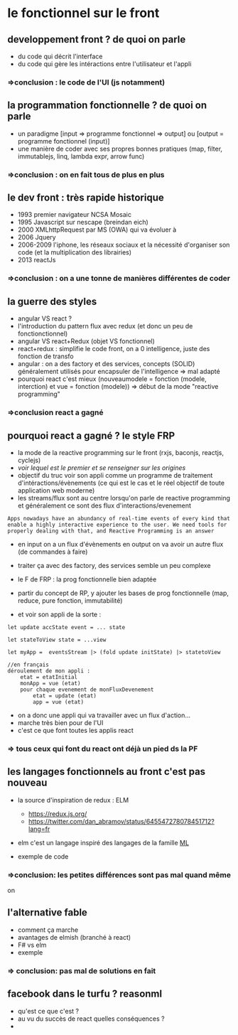 
# le fonctionnel sur le front

## developpement front ? de quoi on parle
* du code qui décrit l'interface
* du code qui gère les intéractions entre l'utilisateur et l'appli
### =>conclusion : le code de l'UI (js notamment)


## la programmation fonctionnelle ? de quoi on parle
* un paradigme [input => programme fonctionnel => output] ou [output = programme fonctionnel (input)]
* une manière de coder avec ses propres bonnes pratiques (map, filter, immutablejs, linq, lambda expr, arrow func)
### =>conclusion : on en fait tous de plus en plus


## le dev front : très rapide historique
* 1993 premier navigateur NCSA Mosaic
* 1995 Javascript sur nescape (breindan eich)
* 2000 XMLhttpRequest par MS (OWA) qui va évoluer à
* 2006 Jquery 
* 2006-2009 l'iphone, les réseaux sociaux et la nécessité d'organiser son code (et la multiplication des librairies)
* 2013 reactJs
### =>conclusion : on a une tonne de manières différentes de coder 

## la guerre des styles 
* angular VS react ?
* l'introduction du pattern flux avec redux (et donc un peu de fonctionctionnel)
* angular VS react+Redux (objet VS fonctionnel)
* react+redux : simplifie le code front, on a 0 intelligence, juste des fonction de transfo
* angular : on a des factory et des services, concepts (SOLID) généralement utilisés pour encapsuler de l'intelligence => mal adapté
* pourquoi react c'est mieux (nouveaumodele = fonction (modele, interction) et vue = fonction (modele)) => début de la mode "reactive programming"
### =>conclusion react a gagné

## pourquoi react a gagné ? le style FRP
* la mode de la reactive programming sur le front (rxjs, baconjs, reactjs, cyclejs)
* *voir lequel est le premier et se renseigner sur les origines*
* objectif du truc voir son appli comme un programme de traitement d'intéractions/évènements (ce qui est le cas et le réel objectif de toute application web moderne)
* les streams/flux sont au centre lorsqu'on parle de reactive programming et généralement ce sont des flux d'interactions/evenement
```
Apps nowadays have an abundancy of real-time events of every kind that enable a highly interactive experience to the user. We need tools for properly dealing with that, and Reactive Programming is an answer
```
* en input on a un flux d'évènements en output on va avoir un autre flux (de commandes à faire)


* traiter ça avec des factory, des services semble un peu complexe
* le F de FRP : la prog fonctionnelle bien adaptée
* partir du concept de RP, y ajouter les bases de prog fonctionnelle (map, reduce, pure fonction, immutabilité)
* et voir son appli de la sorte :
```
let update accState event = ... state

let stateToView state = ...view

let myApp =  eventsStream |> (fold update initState) |> statetoView
```

```
//en français
déroulement de mon appli :
    etat = etatInitial
    monApp = vue (etat)
    pour chaque evenement de monFluxDevenement
        etat = update (etat)
        app = vue (etat)
```
* on a donc une appli qui va travailler avec un flux d'action...
* marche très bien pour de l'UI
* c'est ce que font toutes les applis react
### => tous ceux qui font du react ont déjà un pied ds la PF


## les langages fonctionnels au front c'est pas nouveau
* la source d'inspiration de redux : ELM
    *  https://redux.js.org/
    * https://twitter.com/dan_abramov/status/645547278078451712?lang=fr
* elm c'est un langage inspiré des langages de la famille [ML](https://fr.wikipedia.org/wiki/ML_(langage)) 

* exemple de code
### =>conclusion: les petites différences sont pas mal quand même

on 
## l'alternative fable
* comment ça marche
* avantages de elmish (branché à react)
* F# vs elm
* exemple
### => conclusion: pas mal de solutions en fait

## facebook dans le turfu ? reasonml
* qu'est ce que c'est ?
* au vu du succès de react quelles conséquences ?
* 

